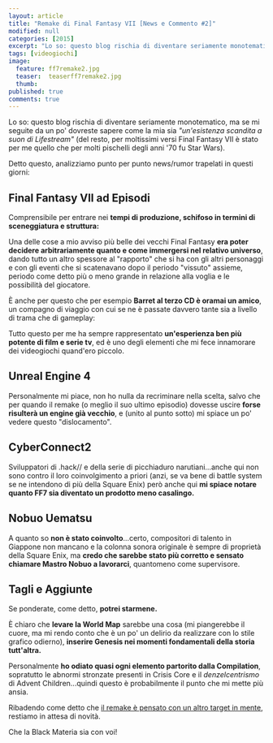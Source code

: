 ```yaml
---
layout: article
title: "Remake di Final Fantasy VII [News e Commento #2]"
modified: null
categories: [2015]
excerpt: "Lo so: questo blog rischia di diventare seriamente monotematico, ma se mi seguite da un po' dovreste sapere come la mia sia..."
tags: [videogiochi]
image: 
  feature: ff7remake2.jpg
  teaser:  teaserff7remake2.jpg
  thumb: 
published: true
comments: true
---
```

Lo so: questo blog rischia di diventare seriamente monotematico, ma se mi seguite da un po' dovreste sapere come la mia sia _"un'esistenza scandita a suon di Lifestream"_ (del resto, per moltissimi versi Final Fantasy VII è stato per me quello che per molti pischelli degli anni '70 fu Star Wars).

Detto questo, analizziamo punto per punto news/rumor trapelati in questi giorni:

## Final Fantasy VII ad Episodi

Comprensibile per entrare nei **tempi di produzione, schifoso in termini di sceneggiatura e struttura:** 

Una delle cose a mio avviso più belle dei vecchi Final Fantasy **era poter decidere arbitrariamente quanto e come immergersi nel relativo universo**, dando tutto un altro spessore al "rapporto" che si ha con gli altri personaggi e con gli eventi che si scatenavano dopo il periodo "vissuto" assieme, periodo come detto più o meno grande in relazione alla voglia e le possibilità del giocatore.

È anche per questo che per esempio **Barret al terzo CD è oramai un amico**, un compagno di viaggio con cui se ne è passate davvero tante sia a livello di trama che di gameplay: 

Tutto questo per me ha sempre rappresentato **un'esperienza ben più potente di film e serie tv**, ed è uno degli elementi che mi fece innamorare dei videogiochi quand'ero piccolo.

## Unreal Engine 4

Personalmente mi piace, non ho nulla da recriminare nella scelta, salvo che per quando il remake (o meglio il suo ultimo episodio) dovesse uscire **forse risulterà un engine già vecchio**, e (unito al punto sotto) mi spiace un po' vedere questo "dislocamento".

## CyberConnect2

Sviluppatori di .hack// e della serie di picchiaduro narutiani...anche qui non sono contro il loro coinvolgimento a priori (anzi, se va bene di battle system se ne intendono di più della Square Enix) però anche qui **mi spiace notare quanto FF7 sia diventato un prodotto meno casalingo.**

## Nobuo Uematsu

A quanto so **non è stato coinvolto**...certo, compositori di talento in Giappone non mancano e la colonna sonora originale è sempre di proprietà della Square Enix, ma **credo che sarebbe stato più corretto e sensato chiamare Mastro Nobuo a lavorarci**, quantomeno come supervisore.

## Tagli e Aggiunte

Se ponderate, come detto, **potrei starmene.** 

È chiaro che **levare la World Map** sarebbe una cosa (mi piangerebbe il cuore, ma mi rendo conto che è un po' un delirio da realizzare con lo stile grafico odierno), **inserire Genesis nei momenti fondamentali della storia tutt'altra.** 

Personalmente **ho odiato quasi ogni elemento partorito dalla Compilation**, sopratutto le abnormi stronzate presenti in Crisis Core e il _denzelcentrismo_ di Advent Children...quindi questo è probabilmente il punto che mi mette più ansia.

Ribadendo come detto che [il remake è pensato con un altro target in mente](http://xabacadabra.github.io/2015/remake-di-final-fantasy-vii-1/), restiamo in attesa di novità.

Che la Black Materia sia con voi! 